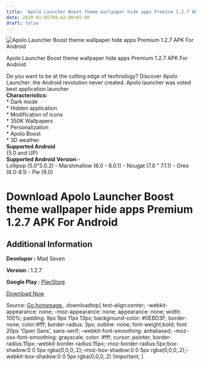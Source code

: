 ```yaml
---
title: 'Apolo Launcher Boost theme wallpaper hide apps Premium 1.2.7 APK For Android'
date: 2020-01-05T09:42:00+01:00
draft: false
---
```


![Apolo Launcher Boost theme wallpaper hide apps Premium 1.2.7 APK For Android](https://i1.wp.com/apkhome.net/wp-content/uploads/2020/01/Apolo-Launcher-Boost-theme-wallpaper-hide-apps-Premium-1.2.7.png "Apolo Launcher Boost theme wallpaper hide apps Premium 1.2.7 APK For Android")

  

Apolo Launcher Boost theme wallpaper hide apps Premium 1.2.7 APK For Android

Do you want to be at the cutting edge of technology? Discover Apolo Launcher: the Android revolution never created. Apolo launcher was voted best application launcher  
**Characteristics:**  
\* Dark mode  
\* Hidden application  
\* Modification of icons  
\* 350K Wallpapers  
\* Personalization  
\* Apolo Boost  
\* 3D weather  
**Supported Android**  
{5.0 and UP}  
**Supported Android Version**:-  
Lollipop (5.0"5.0.2) - Marshmallow (6.0 - 6.0.1) - Nougat (7.0 " 7.1.1) - Oreo (8.0-8.1) - Pie (9.0)

Download Apolo Launcher Boost theme wallpaper hide apps Premium 1.2.7 APK For Android
=====================================================================================

Additional Information
----------------------

**Developer :** Mad Seven

**Version :** 1.2.7

**Google Play :** [PlayStore](https://play.google.com/store/apps/details?id=co.madseven.launcher)

  

[Download Now](https://store4app.co/post/apolo-launcher-boost-theme-wallpaper-hide-apps-premium-1-2-7-apk-for-android_1578213598)

  
Source: [Go homepage.](https://store4app.co/post/apolo-launcher-boost-theme-wallpaper-hide-apps-premium-1-2-7-apk-for-android_1578213598) .downloadtop{ text-align:center; -webkit-appearance: none; -moz-appearance: none; appearance: none; width: 100%; padding: 9px 9px 11px 13px; background-color: #0EBD3F; border: none; color:#fff; border-radius: 3px; outline: none; font-weight;bold; font: 20px 'Open Sans', sans-serif; -webkit-font-smoothing: antialiased; -moz-osx-font-smoothing: grayscale; color: #fff; cursor: pointer; border-radius:15px;-webkit-border-radius:15px;-moz-border-radius:5px;box-shadow:0 0 5px rgba(0,0,0,.2);-moz-box-shadow:0 0 5px rgba(0,0,0,.2);-webkit-box-shadow:0 0 5px rgba(0,0,0,.2) !important; }